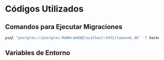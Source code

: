 # Códigos Utilizados

## Comandos para Ejecutar Migraciones

```bash
psql "postgres://postgres:Rm88cam88@localhost:5432/tabanok_db" -f backend/src/migrations/1674280800001-AddLevelColumnToUsersTable.sql
```

## Variables de Entorno
